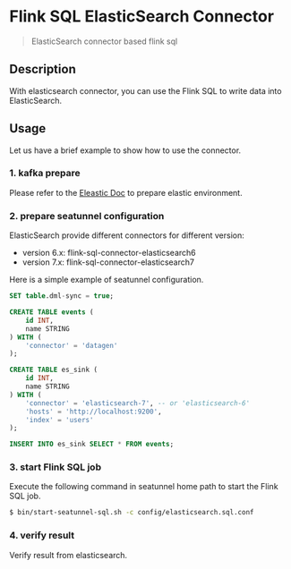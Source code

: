 # Flink SQL ElasticSearch Connector

> ElasticSearch connector based flink sql

## Description
With elasticsearch connector, you can use the Flink SQL to write data into ElasticSearch.


## Usage
Let us have a brief example to show how to use the connector.

### 1. kafka prepare
Please refer to the [Eleastic Doc](https://www.elastic.co/guide/index.html) to prepare elastic environment.

### 2. prepare seatunnel configuration
ElasticSearch provide different connectors for different version:
* version 6.x: flink-sql-connector-elasticsearch6
* version 7.x: flink-sql-connector-elasticsearch7

Here is a simple example of seatunnel configuration.
```sql
SET table.dml-sync = true;

CREATE TABLE events (
    id INT,
    name STRING
) WITH (
    'connector' = 'datagen'
);

CREATE TABLE es_sink (
    id INT,
    name STRING
) WITH (
    'connector' = 'elasticsearch-7', -- or 'elasticsearch-6'
    'hosts' = 'http://localhost:9200',
    'index' = 'users'
);

INSERT INTO es_sink SELECT * FROM events;
```

### 3. start Flink SQL job
Execute the following command in seatunnel home path to start the Flink SQL job.
```bash
$ bin/start-seatunnel-sql.sh -c config/elasticsearch.sql.conf
```

### 4. verify result
Verify result from elasticsearch.
